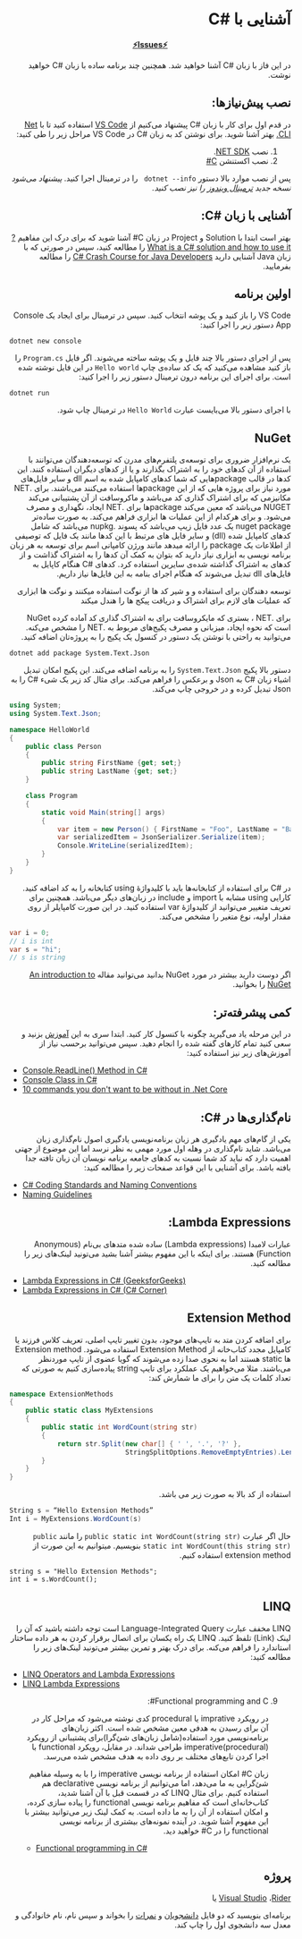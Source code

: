 <div dir="rtl" align='right'>

#  آشنایی با #C

<div align='center'>

**[⚡Issues⚡](./issue-template.md)**
</div>

در این فاز با زبان #C آشنا خواهید شد. همچنین چند برنامه ساده با زبان #C خواهید نوشت.

## نصب پیش‌نیازها:

در قدم اول برای کار با زبان #C پیشنهاد می‌کنیم از [VS Code]() استفاده کنید تا با  [Net CLI.](https://docs.microsoft.com/en-us/dotnet/core/tools/) بهتر آشنا شوید.
برای نوشتن کد به زبان #C در VS Code مراحل زیر را طی کنید:
1. نصب [NET SDK](https://dotnet.microsoft.com/en-us/download).
2. نصب اکستنشن [C#](https://marketplace.visualstudio.com/items?itemName=ms-dotnettools.csharp)

پس از نصب موارد بالا دستور ```dotnet --info ``` را در ترمینال اجرا کنید.
*پیشنهاد می‌شود نسخه جدید [ترمینال ویندوز](https://github.com/microsoft/terminal/releases) را نیز نصب کنید.*

## آشنایی با زبان #C:

بهتر است ابتدا با Solution و Project  در زبان C# آشنا شوید که برای درک این مفاهیم [?What is a C# solution and how to use it](https://stackoverflow.com/a/40400159/7498797) را مطالعه کنید، سپس در صورتی که با زبان Java آشنایی دارید [C# Crash Course for Java Developers](https://nerdparadise.com/programming/csharpforjavadevs) را مطالعه بفرمایید.

## اولین برنامه
   
VS Code را باز کنید و یک پوشه انتخاب کنید.  سپس در ترمینال برای ایجاد یک Console App دستور زیر را اجرا کنید:
<div dir="ltr" align='justify'>

`dotnet new console`
</div>

پس از اجرای دستور بالا چند فایل و یک پوشه ساخته می‌شوند. اگر فایل `Program.cs` را باز کنید مشاهده می‌کنید که یک کد ساده‌ی چاپ `Hello world` در این فایل نوشته شده است. برای اجرای این برنامه درون ترمینال دستور زیر را اجرا کنید:

<div dir="ltr" align='justify'>

`dotnet run`
</div>

با اجرای دستور بالا می‌بایست عبارت `Hello World` در ترمینال چاپ شود.

## NuGet
یک نرم‌افزار ضروری برای توسعه‌ی پلتفرم‌های مدرن که توسعه‌دهندگان می‌توانند با استفاده از آن کدهای خود را به اشتراک بگذارند و یا از کدهای دیگران استفاده کنند. این کد‌ها در قالب  packageهایی که شما کدهای کامپایل شده به اسم dll و سایر فایل‌های مورد نیاز برای پروژه هایی که از این packageها استفاده می‌کنند می‌باشند. برای .NET مکانیزمی که برای اشتراک گذاری کد می‌باشد و ماکروسافت از آن پشتیبانی می‌کند NUGET  می‌باشد که معین می‌کند packageها برای .NET ایجاد، نگهداری و مصرف می‌شود. و برای هرکدام از این عملیات ها ابزاری فراهم می‌کند. به صورت ساده‌تر nuget package یک عدد فایل زیپ می‌باشد که پسوند .nupkg می‌باشد که شامل کدهای کامپایل شده (dll) و سایر فایل های مرتبط با این کدها مانند یک فایل که توصیفی از اطلاعات یک package را ارائه میدهد مانند ورژن کامپانی اسم 
برای توسعه به هر زبان برنامه نویسی به ابزاری  نیاز دارید که بتوان به کمک آن کدها را به اشتراک گذاشت و از کدهای به اشتراک گذاشته شده‌ی سایرین استفاده کرد.
کدهای #C هنگام کاپایل به فایل‌های dll تبدیل می‌شوند که هنگام اجرای بنامه به این فایل‌ها نیاز داریم.


توسعه دهندگان برای استفاده و و شیر کد ها از نوگت استفاده میکنند و نوگت ها ابزاری که عملیات های لازم برای اشتراک و دریافت پیکج ها را هندل میکند






برای .NET ، بستری که مایکروسافت برای به اشتراک گذاری کد آماده کرده NuGet است که نحوه ایجاد، میزبانی و مصرف پکیج‌های مربوط به .NET را مشخص می‌کنه.
می‌توانید به راحتی با نوشتن یک دستور در کنسول یک پکیج را به پروژه‌‌تان اضافه کنید.

<div dir="ltr" align='justify'>

`dotnet add package System.Text.Json`

</div>

دستور بالا پکیج `System.Text.Json` را به برنامه اضافه می‌کند. این پکیج امکان تبدیل اشیاء زبان #C به Json و برعکس را فراهم می‌کند. برای مثال کد زیر یک شیء #C را به Json تبدیل کرده و در خروجی چاپ می‌کند.

<div dir="ltr" align='justify'>

```C#
using System;
using System.Text.Json;

namespace HelloWorld
{
    public class Person
    {
        public string FirstName {get; set;}
        public string LastName {get; set;}
    }

    class Program
    {
        static void Main(string[] args)
        {
            var item = new Person() { FirstName = "Foo", LastName = "Bar"};
            var serializedItem = JsonSerializer.Serialize(item);
            Console.WriteLine(serializedItem);
        }
    }
}
```

</div>

در #C برای استفاده از کتابخانه‌ها باید با کلیدواژۀ using کتابخانه را به کد اضافه کنید. کارایی using مشابه با import و include  در زبان‌های دیگر می‌باشد. همچنین برای تعریف متغییر می‌توانید از کلیدواژۀ var استفاده کنید. در این صورت کامپایلر از روی مقدار اولیه، نوع متغیر را مشخص می‌کند.

<div dir="ltr" align='justify'>

```C#
var i = 0;
// i is int
var s = "hi";
// s is string
```

</div>

اگر دوست دارید بیشتر در مورد NuGet بدانید می‌توانید مقاله [An introduction to NuGet](https://docs.microsoft.com/en-us/nuget/what-is-nuget) را بخوانید.

## کمی پیشرفته‌تر:

در این مرحله یاد می‌گیرید چگونه با کنسول کار کنید.
 ابتدا سری به این [آموزش](https://softchris.github.io/pages/dotnet-core.html#creating-a-solution) بزنید و سعی کنید تمام کارهای گفته شده را انجام دهید. سپس می‌توانید برحسب نیاز از آموزش‌های زیر نیز استفاده کنید:
<div dir="ltr" align='justify'>

- [Console.ReadLine() Method in C#](<https://www.geeksforgeeks.org/console-readline-method-in-c-sharp/#:~:text=Console.-,ReadLine()%20Method%20in%20C%23,user%20presses%20the%20Enter%20key.>)
- [Console Class in C#](https://www.geeksforgeeks.org/console-class-in-c-sharp/#:~:text=Weekday%20in%20C%23-,Console%20Class%20in%20C%23,output%20from%20the%20computer%20end.)
- [10 commands you don't want to be without in .Net Core](https://softchris.github.io/pages/dotnet-10-commands.html#_4-dotnet-run)

</div>

##  نام‌گذاری‌ها در #C:
یکی از گام‌های مهم یادگیری هر زبان برنامه‌نویسی یادگیری اصول نام‌گذاری زبان می‌باشد. شاید نام‌گذاری در وهله اول مورد مهمی به نظر نرسد اما این موضوع از جهتی اهمیت دارد که نباید کد شما نسبت به کدهای جامعه برنامه نویسان آن زبان تافته جدا بافته باشد. برای آشنایی با این قواعد صفحات زیر را مطالعه کنید:

<div dir="ltr" align='justify'>

- [C# Coding Standards and Naming Conventions](https://github.com/ktaranov/naming-convention/blob/master/C%23%20Coding%20Standards%20and%20Naming%20Conventions.md)
- [Naming Guidelines](https://docs.microsoft.com/en-us/dotnet/standard/design-guidelines/naming-guidelines)

</div>

## Lambda Expressions:

عبارات لامبدا (Lambda expressions) ساده شده متدهای بی‌نام (Anonymous Function) هستند.
برای اینکه با این مفهوم بیشتر آشنا بشید می‌تونید لینک‌های زیر را مطالعه کنید.

<div dir="ltr" align='justify'>

- [Lambda Expressions in C# (GeeksforGeeks)](https://www.geeksforgeeks.org/lambda-expressions-in-c-sharp/)
- [Lambda Expressions in C# (C# Corner)](https://www.c-sharpcorner.com/UploadFile/bd6c67/lambda-expressions-in-C-Sharp/)

</div>

## Extension Method

برای اضافه کردن متد به تایپ‌های موجود، بدون تغییر تایپ اصلی، تعریف کلاس فرزند یا کامپایل مجدد کتاب‌خانه از Extension Method استفاده می‌شود. Extension method ها static هستند اما به نحوی صدا زده می‌شوند که گویا عضوی از تایپ مورد‌نظر می‌باشند.
مثلا می‌خواهیم یک عملکرد برای تایپ string پیاده‌سازی کنیم به صورتی که تعداد کلمات یک  متن را برای ما شمارش کند:
<div dir="ltr" align='justify'>

```C#
namespace ExtensionMethods
{
    public static class MyExtensions
    {
        public static int WordCount(string str)
        {
            return str.Split(new char[] { ' ', '.', '?' },
                             StringSplitOptions.RemoveEmptyEntries).Length;
        }
    }
} 
```
</div>

استفاده از کد بالا به صورت زیر می باشد.

<div dir="ltr" align='justify'>

```C#
String s = “Hello Extension Methods”
Int i = MyExtensions.WordCount(s)
```

</div>

حال اگر عبارت `public static int WordCount(string str)` را مانند `public static int WordCount(this string str)` بنویسیم. میتوانیم به این صورت از extension method استفاده کنیم.
<div dir="ltr" align='justify'>

```
string s = "Hello Extension Methods";
int i = s.WordCount();
```
</div>



## LINQ

LINQ مخفف عبارت Language-Integrated Query است توجه داشته باشید که آن را لینک (Link) تلفظ کنید. LINQ یک راه یکسان برای اتصال برقرار کردن به هر داده ساختار استاندارد را فراهم می‌کنه.
برای درک بهتر و تمرین بیشتر می‌تونید لینک‌های زیر را مطالعه کنید:

<div dir="ltr" align='justify'>

- [LINQ Operators and Lambda Expressions](https://www.c-sharpcorner.com/UploadFile/babu_2082/linq-operators-and-lambda-expression-syntax-examples/)
- [LINQ Lambda Expressions](https://www.tutlane.com/tutorial/linq/linq-lambda-expressions)


</div>

9. Functional programming and C#:

   در رویکرد imprative یا procedural کدی نوشته می‌شود که مراحل کار در آن برای رسیدن به هدفی معین مشخص شده است. 
   اکثر زبان‌های برنامه‌نویسی مورد استفاده(شامل زبان‌های شئ‌گرا)برای پشتیبانی از رویکرد imperative(procedural) طراحی شد‌اند.
   در مقابل، رویکرد functional با اجرا کردن تابع‌های مختلف بر روی داده به هدف مشخص شده می‌رسد.
   
   زبان C# امکان استفاده از برنامه نویسی imperative را با به وسیله مفاهیم شئ‌گرایی به ما می‌دهد، اما می‌توانیم از برنامه نویسی declarative هم استفاده کنیم. برای مثال LINQ که در قسمت قبل با آن آشنا شدید، کتاب‌خانه‌ای است که مفاهیم برنامه نویسی functional را پیاده سازی کرده، و امکان استفاده از آن را به ما داده است.
   به کمک لینک زیر می‌توانید بیشتر با این مفهوم آشنا شوید. در آینده نمونه‌های بیشتری از برنامه نویسی functional را در C# خواهید دید.

    <div dir="ltr" align='justify'>

    - [Functional programming in C#](https://dev.to/shimmer/functional-programming-in-c-3h6e)

    </div>

## پروژه

[Visual Studio]("") ،[Rider]("") یا


برنامه‌ای بنویسید که دو فایل [دانشجویان](https://github.com/Star-Academy/codestar-internship/blob/master/Projects/Phase04-CSharp/Students.json) و [نمرات](https://github.com/Star-Academy/codestar-internship/blob/master/Projects/Phase04-CSharp/Scores.json) را بخواند و سپس نام، نام خانوادگی و معدل سه دانشجوی اول را چاپ کند.

</div>
